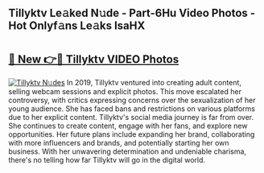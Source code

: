 ## Tillyktv Le𝚊ked N𝚞de - Part-6Hu Video Photos - Hot Onlyf𝚊ns Le𝚊ks IsaHX

# <h2><a href="http://ab18522.deff.icu/?id=Tillyktv">🔗 New 👉🔴 Tillyktv VIDEO Photos</a></h2>

[![Tillyktv N𝚞des](https://i.imgur.com/rIISA9y.gif)](http://ab18522.deff.icu/?id=Tillyktv)
In 2019, Tillyktv ventured into creating adult content, selling webcam sessions and explicit photos. This move escalated her controversy, with critics expressing concerns over the sexualization of her young audience. She has faced bans and restrictions on various platforms due to her explicit content. Tillyktv's social media journey is far from over. She continues to create content, engage with her fans, and explore new opportunities. Her future plans include expanding her brand, collaborating with more influencers and brands, and potentially starting her own business. With her unwavering determination and undeniable charisma, there's no telling how far Tillyktv will go in the digital world.
